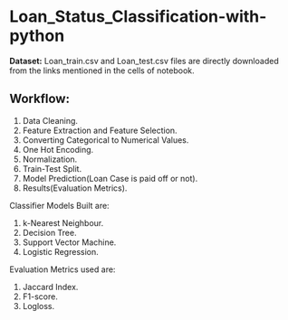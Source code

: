 # Loan_Status_Classification-with-python
  
**Dataset:** Loan_train.csv and Loan_test.csv files are directly downloaded from the links mentioned in the cells of notebook.
     
      
## Workflow:  
1. Data Cleaning.  
2. Feature Extraction and Feature Selection.  
3. Converting Categorical to Numerical Values.  
4. One Hot Encoding.  
5. Normalization.  
6. Train-Test Split.  
7. Model Prediction(Loan Case is paid off or not).  
8. Results(Evaluation Metrics).  

Classifier Models Built are:
1. k-Nearest Neighbour.
2. Decision Tree.
3. Support Vector Machine.
4. Logistic Regression.

Evaluation Metrics used are:
1. Jaccard Index.
2. F1-score.
3. Logloss.
